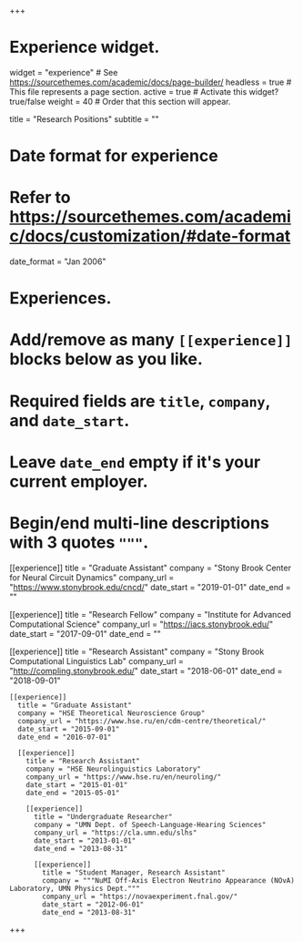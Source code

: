 +++
# Experience widget.
widget = "experience"  # See https://sourcethemes.com/academic/docs/page-builder/
headless = true  # This file represents a page section.
active = true  # Activate this widget? true/false
weight = 40  # Order that this section will appear.

title = "Research Positions"
subtitle = ""

# Date format for experience
#   Refer to https://sourcethemes.com/academic/docs/customization/#date-format
date_format = "Jan 2006"

# Experiences.
#   Add/remove as many `[[experience]]` blocks below as you like.
#   Required fields are `title`, `company`, and `date_start`.
#   Leave `date_end` empty if it's your current employer.
#   Begin/end multi-line descriptions with 3 quotes `"""`.
[[experience]]
  title = "Graduate Assistant"
  company = "Stony Brook Center for Neural Circuit Dynamics"
  company_url = "https://www.stonybrook.edu/cncd/"
  date_start = "2019-01-01"
  date_end = ""

[[experience]]
  title = "Research Fellow"
  company = "Institute for Advanced Computational Science"
  company_url = "https://iacs.stonybrook.edu/"
  date_start = "2017-09-01"
  date_end = ""

  [[experience]]
    title = "Research Assistant"
    company = "Stony Brook Computational Linguistics Lab"
    company_url = "http://compling.stonybrook.edu/"
    date_start = "2018-06-01"
    date_end = "2018-09-01"

    [[experience]]
      title = "Graduate Assistant"
      company = "HSE Theoretical Neuroscience Group"
      company_url = "https://www.hse.ru/en/cdm-centre/theoretical/"
      date_start = "2015-09-01"
      date_end = "2016-07-01"

      [[experience]]
        title = "Research Assistant"
        company = "HSE Neurolinguistics Laboratory"
        company_url = "https://www.hse.ru/en/neuroling/"
        date_start = "2015-01-01"
        date_end = "2015-05-01"

        [[experience]]
          title = "Undergraduate Researcher"
          company = "UMN Dept. of Speech-Language-Hearing Sciences"
          company_url = "https://cla.umn.edu/slhs"
          date_start = "2013-01-01"
          date_end = "2013-08-31"

          [[experience]]
            title = "Student Manager, Research Assistant"
            company = """NuMI Off-Axis Electron Neutrino Appearance (NOvA) Laboratory, UMN Physics Dept."""
            company_url = "https://novaexperiment.fnal.gov/"
            date_start = "2012-06-01"
            date_end = "2013-08-31"

+++

